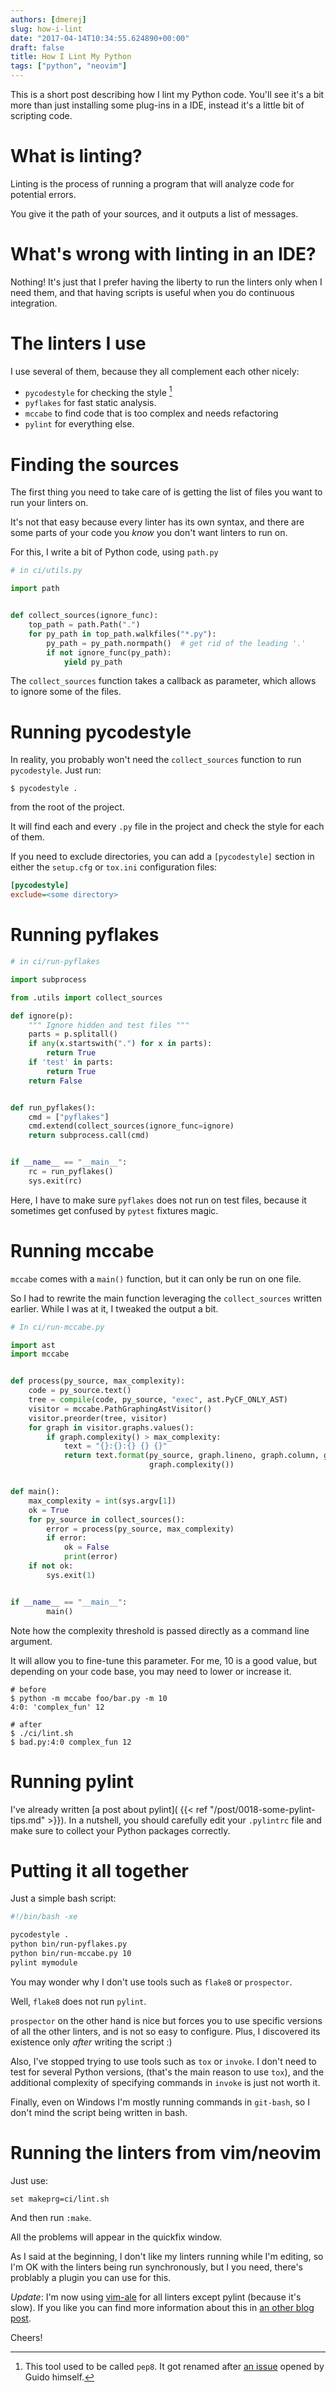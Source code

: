```yaml
---
authors: [dmerej]
slug: how-i-lint
date: "2017-04-14T10:34:55.624890+00:00"
draft: false
title: How I Lint My Python
tags: ["python", "neovim"]
---
```


This is a short post describing how I lint my Python code. You'll see it's
a bit more than just installing some plug-ins in a IDE, instead it's a little
bit of scripting code.

<!--more-->

# What is linting?

Linting is the process of running a program that will analyze code for potential
errors.

You give it the path of your sources, and it outputs a list of messages.

# What's wrong with linting in an IDE?

Nothing! It's just that I prefer having the liberty to run the linters only when
I need them, and that having scripts is useful when you do continuous
integration.

# The linters I use

I use several of them, because they all complement each other nicely:

* `pycodestyle` for checking the style [^1]
* `pyflakes` for fast static analysis.
* `mccabe` to find code that is too complex and needs refactoring
* `pylint` for everything else.


# Finding the sources

The first thing you need to take care of is getting the list of files you want
to run your linters on.

It's not that easy because every linter has its own syntax, and there are some
parts of your code you _know_ you don't want linters  to run on.

For this, I write a bit of Python code, using `path.py`

```python
# in ci/utils.py

import path


def collect_sources(ignore_func):
    top_path = path.Path(".")
    for py_path in top_path.walkfiles("*.py"):
        py_path = py_path.normpath()  # get rid of the leading '.'
        if not ignore_func(py_path):
            yield py_path
```

The `collect_sources` function takes a callback as parameter,
which allows to ignore some of the files.

# Running pycodestyle

In reality, you probably won't need the `collect_sources` function to run
`pycodestyle`. Just run:

```console
$ pycodestyle .
```

from the root of the project.

It will find each and every `.py` file in the project and check the style for
each of them.

If you need to exclude directories, you can add a `[pycodestyle]` section
in either the `setup.cfg` or `tox.ini` configuration files:

```ini
[pycodestyle]
exclude=<some directory>
```


# Running pyflakes

```python
# in ci/run-pyflakes

import subprocess

from .utils import collect_sources

def ignore(p):
    """ Ignore hidden and test files """
    parts = p.splitall()
    if any(x.startswith(".") for x in parts):
        return True
    if 'test' in parts:
        return True
    return False


def run_pyflakes():
    cmd = ["pyflakes"]
    cmd.extend(collect_sources(ignore_func=ignore)
    return subprocess.call(cmd)


if __name__ == "__main__":
    rc = run_pyflakes()
    sys.exit(rc)
```

Here, I have to make sure `pyflakes` does not run on test files, because it sometimes
get confused by `pytest` fixtures magic.

# Running mccabe

`mccabe` comes with a `main()` function, but it can only be run on one file.

So I had to rewrite the main function leveraging the `collect_sources` written
earlier. While I was at it, I tweaked the output a bit.

```python
# In ci/run-mccabe.py

import ast
import mccabe


def process(py_source, max_complexity):
    code = py_source.text()
    tree = compile(code, py_source, "exec", ast.PyCF_ONLY_AST)
    visitor = mccabe.PathGraphingAstVisitor()
    visitor.preorder(tree, visitor)
    for graph in visitor.graphs.values():
        if graph.complexity() > max_complexity:
            text = "{}:{}:{} {} {}"
            return text.format(py_source, graph.lineno, graph.column, graph.entity,
                               graph.complexity())


def main():
    max_complexity = int(sys.argv[1])
    ok = True
    for py_source in collect_sources():
        error = process(py_source, max_complexity)
        if error:
            ok = False
            print(error)
    if not ok:
        sys.exit(1)


if __name__ == "__main__":
        main()
```

Note how the complexity threshold is passed directly as a command line argument.

It will allow you to fine-tune this parameter. For me, 10 is a good value, but
depending on your code base, you may need to lower or increase it.

```console
# before
$ python -m mccabe foo/bar.py -m 10
4:0: 'complex_fun' 12

# after
$ ./ci/lint.sh
$ bad.py:4:0 complex_fun 12
```

# Running pylint

I've already written [a post about pylint](
{{< ref "/post/0018-some-pylint-tips.md" >}}). In a nutshell, you should
carefully edit your `.pylintrc` file and make sure to collect your Python
packages correctly.

# Putting it all together

Just a simple bash script:

```bash
#!/bin/bash -xe

pycodestyle .
python bin/run-pyflakes.py
python bin/run-mccabe.py 10
pylint mymodule
```

You may wonder why I don't use tools such as `flake8` or `prospector`.

Well, `flake8` does not run `pylint`.

`prospector` on the other hand is nice but forces you to use specific versions
of all the other linters, and is not so easy to configure. Plus, I discovered
its existence only *after* writing the script :)

Also, I've stopped trying to use tools such as `tox` or `invoke`. I don't need
to test for several Python versions, (that's the main reason to use `tox`),
and the additional complexity of specifying commands in `invoke` is just not worth it.

Finally, even on Windows I'm mostly running commands in `git-bash`, so I don't
mind the script being written in bash.

# Running the linters from vim/neovim

Just use:

```vim
set makeprg=ci/lint.sh
```

And then run `:make`.

All the problems will appear in the quickfix window.

As I said at the beginning, I don't like my linters running while I'm editing,
so I'm OK with the linters being run synchronously, but I you need, there's
problably a plugin you can use for this.


_Update_: I'm now using [vim-ale](https://github.com/w0rp/ale) for all linters except pylint (because it's slow). If you like you can find more information about this in [an other blog post](https://dmerej.info/blog/post/lets-have-a-pint-of-vim-ale/).

Cheers!

[^1]: This tool used to be called `pep8`. It got renamed after [an issue](https://github.com/PyCQA/pycodestyle/issues/466) opened by Guido himself.
